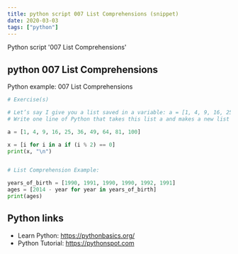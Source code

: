 ```yaml
---
title: python script 007 List Comprehensions (snippet)
date: 2020-03-03
tags: ["python"]
---
```

Python script '007 List Comprehensions'


## python 007 List Comprehensions

Python example: 007 List Comprehensions

```python
# Exercise(s)

# Let’s say I give you a list saved in a variable: a = [1, 4, 9, 16, 25, 36, 49, 64, 81, 100].
# Write one line of Python that takes this list a and makes a new list that has only the even elements of this list in it.

a = [1, 4, 9, 16, 25, 36, 49, 64, 81, 100]

x = [i for i in a if (i % 2) == 0]
print(x, "\n")


# List Comprehension Example:

years_of_birth = [1990, 1991, 1990, 1990, 1992, 1991]
ages = [2014 - year for year in years_of_birth]
print(ages)


```

## Python links

- Learn Python: https://pythonbasics.org/
- Python Tutorial: https://pythonspot.com
